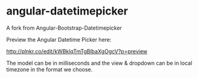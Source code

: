 # angular-datetimepicker
A fork from Angular-Bootstrap-Datetimepicker 

Preview the Angular Datetime Picker here: 

http://plnkr.co/edit/kWBklqTmTgBlbaXgOgcV?p=preview

The model can be in milliseconds and the view & dropdown can be in local timezone in the format we choose. 
